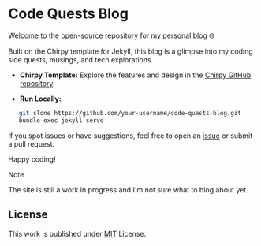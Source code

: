 # Code Quests Blog

Welcome to the open-source repository for my personal blog 🌐

Built on the Chirpy template for Jekyll, this blog is a glimpse into my coding side quests, musings, and tech explorations.

- **Chirpy Template:** Explore the features and design in the [Chirpy GitHub repository](https://github.com/cotes2020/jekyll-theme-chirpy).

- **Run Locally:**
```bash
   git clone https://github.com/your-username/code-quests-blog.git
   bundle exec jekyll serve
```
If you spot issues or have suggestions, feel free to open an [issue](https://github.com/JoseBritto/blog/issues/new) or submit a pull request.

Happy coding!

> [!NOTE]  
> The site is still a work in progress and I'm not sure what to blog about yet.



## License

This work is published under [MIT][mit] License.

[gem]: https://rubygems.org/gems/jekyll-theme-chirpy
[chirpy]: https://github.com/cotes2020/jekyll-theme-chirpy/
[use-template]: https://github.com/cotes2020/chirpy-starter/generate
[CD]: https://en.wikipedia.org/wiki/Continuous_deployment
[mit]: https://github.com/cotes2020/chirpy-starter/blob/master/LICENSE
